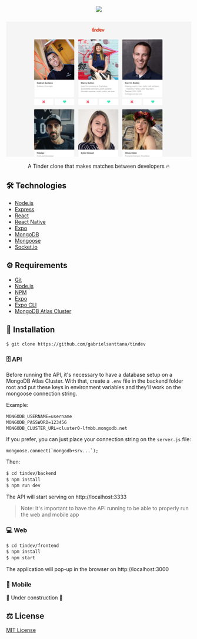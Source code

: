 <div align="center">
  <img src="https://raw.githubusercontent.com/gabrielsanttana/tindev/59dc977bedbf2f23d4a29793cfd6067b15886a5d/frontend/src/assets/logo.svg" />
</div>

#####

<img src="./.github/web_homepage.png" />

<p align="center">A Tinder clone that makes matches between developers 🔥</p>

## 🛠️ Technologies

<ul>
  <li><a href="https://nodejs.org/en/">Node.js</a></li>
  <li><a href="https://expressjs.com/">Express</a></li>
  <li><a href="https://reactjs.org/">React</a></li>
  <li><a href="https://reactnative.dev/">React Native</a></li>
  <li><a href="https://expo.io/">Expo</a></li>
  <li><a href="https://www.mongodb.com/">MongoDB</a></li>
  <li><a href="https://mongoosejs.com/">Mongoose</a></li>
  <li><a href="https://socket.io/">Socket.io</a></li>
</ul>

## ⚙️ Requirements

<ul>
  <li><a href="https://git-scm.com/">Git</a></li>
  <li><a href="https://nodejs.org/en/">Node.js</a></li>
  <li><a href="https://www.npmjs.com/">NPM</a></li>
  <li><a href="https://expo.io/">Expo</a></li>
  <li><a href="https://expo.io/">Expo CLI</a></li>
  <li><a href="https://www.mongodb.com/cloud/atlas">MongoDB Atlas Cluster</a></li>
</ul>

## 🚀 Installation

```bash
$ git clone https://github.com/gabrielsanttana/tindev
```

### 🗄️ API

Before running the API, it's necessary to have a database setup on a MongoDB Atlas Cluster. With that, create a `.env` file in the backend folder root and put these keys in environment variables and they'll work on the mongoose connection string.

Example:

```
MONGODB_USERNAME=username
MONGODB_PASSWORD=123456
MONGODB_CLUSTER_URL=cluster0-lfmbb.mongodb.net
```

If you prefer, you can just place your connection string on the `server.js` file:

```
mongoose.connect(`mongodb+srv...`);
```

Then:

```bash
$ cd tindev/backend
$ npm install
$ npm run dev
```

The API will start serving on http://localhost:3333

> Note: It's important to have the API running to be able to properly run the web and mobile app

### 💻 Web

```bash
$ cd tindev/frontend
$ npm install
$ npm start
```

The application will pop-up in the browser on http://localhost:3000

### 📱 Mobile

🚧 Under construction 🚧

## ⚖️ License

[MIT License](https://github.com/gabrielsanttana/tindev/blob/master/LICENSE)
